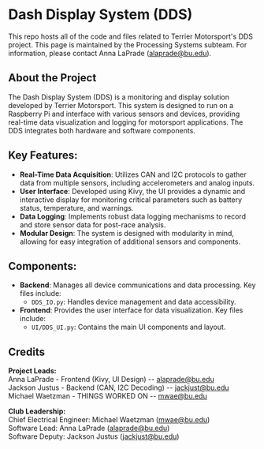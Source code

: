 # Dash Display System (DDS)
This repo hosts all of the code and files related to Terrier Motorsport's DDS project. This page is maintained by the Processing Systems subteam. For information, please contact Anna LaPrade (alaprade@bu.edu).

## About the Project
The Dash Display System (DDS) is a monitoring and display solution developed by Terrier Motorsport. This system is designed to run on a Raspberry Pi and interface with various sensors and devices, providing real-time data visualization and logging for motorsport applications. The DDS integrates both hardware and software components.

## Key Features:
- **Real-Time Data Acquisition**: Utilizes CAN and I2C protocols to gather data from multiple sensors, including accelerometers and analog inputs.
- **User Interface**: Developed using Kivy, the UI provides a dynamic and interactive display for monitoring critical parameters such as battery status, temperature, and warnings.
- **Data Logging**: Implements robust data logging mechanisms to record and store sensor data for post-race analysis.
- **Modular Design**: The system is designed with modularity in mind, allowing for easy integration of additional sensors and components.

## Components:
- **Backend**: Manages all device communications and data processing. Key files include:
  - `DDS_IO.py`: Handles device management and data accessibility.
- **Frontend**: Provides the user interface for data visualization. Key files include:
  - `UI/DDS_UI.py`: Contains the main UI components and layout.


## Credits
__Project Leads:__ <br>
Anna LaPrade - Frontend (Kivy, UI Design) -- alaprade@bu.edu <br>
Jackson Justus - Backend (CAN, I2C Decoding) -- jackjust@bu.edu <br>
Michael Waetzman - THINGS WORKED ON       -- mwae@bu.edu <br>

__Club Leadership:__ <br>
Chief Electrical Engineer: Michael Waetzman (mwae@bu.edu) <br>
Software Lead: Anna LaPrade (alaprade@bu.edu) <br>
Software Deputy: Jackson Justus (jackjust@bu.edu) <br>


